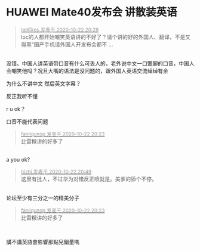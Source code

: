 # HUAWEI Mate40发布会 讲散装英语


<div class="quote"><blockquote><font size="2"><a href="https://www.hostloc.com/forum.php?mod=redirect&amp;goto=findpost&amp;pid=9337852&amp;ptid=757336" target="_blank"><font color="#999999">hellfires 发表于 2020-10-22 20:29</font></a></font><br />
loc的人都开始嘲笑英语讲的不好了？请个讲的好的外国人、翻译，不是又得黑“国产手机请外国人开发布会都不 ...</blockquote></div><br />
没错。中国人讲英语带口音有什么可丢人的，老外说中文一口蹩脚的口音，中国人会嘲笑他吗？况且大嘴的语法是没问题的，跟外国人英语交流绰绰有余

为什么不讲中文 然后英文字幕？

反正我听不懂

 r u ok？

口音不能代表问题

<div class="quote"><blockquote><font size="2"><a href="https://www.hostloc.com/forum.php?mod=redirect&amp;goto=findpost&amp;pid=9337832&amp;ptid=757336" target="_blank"><font color="#999999">fanliqunop 发表于 2020-10-22 20:23</font></a></font><br />
比雷糇讲的好多了</blockquote></div><br />
a you ok?

<div class="quote"><blockquote><font size="2"><a href="https://www.hostloc.com/forum.php?mod=redirect&amp;goto=findpost&amp;pid=9337936&amp;ptid=757336" target="_blank"><font color="#999999">hizhi 发表于 2020-10-22 20:49</font></a></font><br />
这里有批人，不过华为对错反正喷就是。美爹的舔个不停。</blockquote></div><br />
论坛至少有三分之一的精美分子

<div class="quote"><blockquote><font size="2"><a href="https://www.hostloc.com/forum.php?mod=redirect&amp;goto=findpost&amp;pid=9337832&amp;ptid=757336" target="_blank"><font color="#999999">fanliqunop 发表于 2020-10-22 20:23</font></a></font><br />
比雷糇讲的好多了</blockquote></div><br />
<img src="static/image/smiley/default/lol.gif" smilieid="12" border="0" alt="" /><img src="static/image/smiley/default/lol.gif" smilieid="12" border="0" alt="" /><img src="static/image/smiley/default/lol.gif" smilieid="12" border="0" alt="" /><img src="static/image/smiley/default/lol.gif" smilieid="12" border="0" alt="" />

講不講英語會影響那點兒銷量嗎<img src="static/image/smiley/default/lol.gif" smilieid="12" border="0" alt="" />
